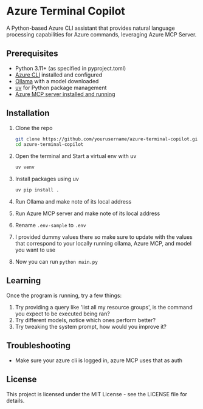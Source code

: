 # Azure Terminal Copilot

A Python-based Azure CLI assistant that provides natural language processing capabilities for Azure commands, leveraging Azure MCP Server.

## Prerequisites

- Python 3.11+ (as specified in pyproject.toml)
- [Azure CLI](https://docs.microsoft.com/en-us/cli/azure/install-azure-cli) installed and configured
- [Ollama](https://ollama.com) with a model downloaded
- [uv](https://github.com/astral-sh/uv) for Python package management
- [Azure MCP server installed and running](https://github.com/Azure/azure-mcp)

## Installation

1. Clone the repo

    ```bash
    git clone https://github.com/yourusername/azure-terminal-copilot.git
    cd azure-terminal-copilot
    ```

1. Open the terminal and Start a virtual env with uv

    ```bash
    uv venv
    ```

1. Install packages using uv

    ```bash
    uv pip install .
    ```

1. Run Ollama and make note of its local address
1. Run Azure MCP server and make note of its local address
1. Rename `.env-sample` to `.env`
1. I provided dummy values there so make sure to update with the values that correspond to your locally running ollama, Azure MCP, and model you want to use
1. Now you can run `python main.py`

## Learning

Once the program is running, try a few things:

1. Try providing a query like 'list all my resource groups', is the command you expect to be executed being ran?
1. Try different models, notice which ones perform better?
1. Try tweaking the system prompt, how would you improve it?

## Troubleshooting

- Make sure your azure cli is logged in, azure MCP uses that as auth

## License

This project is licensed under the MIT License - see the LICENSE file for details.

